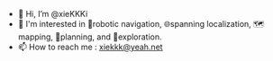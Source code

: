 - 👋 Hi, I’m @xieKKKi
- 👀 I'm interested in 🤖robotic navigation, 🌐spanning localization, 🗺️mapping, 🧭planning, and 🔦exploration.
- 📫 How to reach me : xiekkk@yeah.net



<!---
xieKKKi/xieKKKi is a ✨ special ✨ repository because its `README.md` (this file) appears on your GitHub profile.
You can click the Preview link to take a look at your changes.
--->
